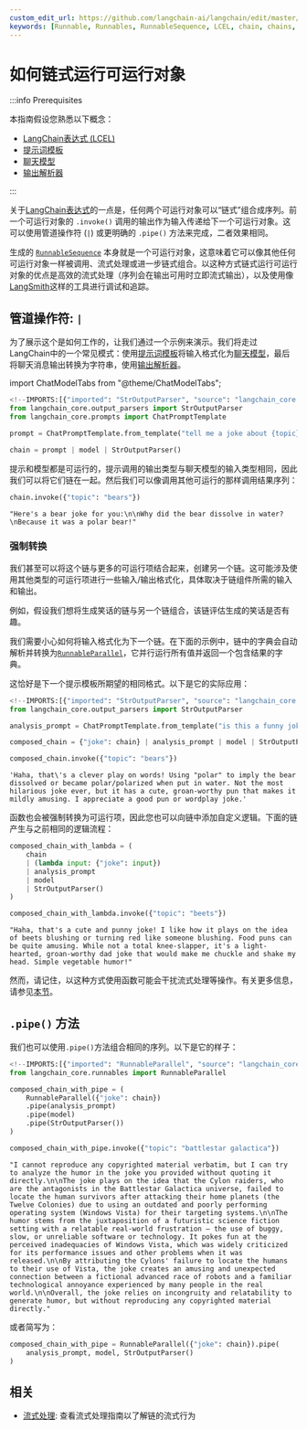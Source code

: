 ```yaml
---
custom_edit_url: https://github.com/langchain-ai/langchain/edit/master/docs/docs/how_to/sequence.ipynb
keywords: [Runnable, Runnables, RunnableSequence, LCEL, chain, chains, chaining]
---
```

# 如何链式运行可运行对象

:::info Prerequisites

本指南假设您熟悉以下概念：
- [LangChain表达式 (LCEL)](/docs/concepts/#langchain-expression-language)
- [提示词模板](/docs/concepts/#prompt-templates)
- [聊天模型](/docs/concepts/#chat-models)
- [输出解析器](/docs/concepts/#output-parsers)

:::

关于[LangChain表达式](/docs/concepts/#langchain-expression-language)的一点是，任何两个可运行对象可以“链式”组合成序列。前一个可运行对象的 `.invoke()` 调用的输出作为输入传递给下一个可运行对象。这可以使用管道操作符 (`|`) 或更明确的 `.pipe()` 方法来完成，二者效果相同。

生成的 [`RunnableSequence`](https://python.langchain.com/api_reference/core/runnables/langchain_core.runnables.base.RunnableSequence.html) 本身就是一个可运行对象，这意味着它可以像其他任何可运行对象一样被调用、流式处理或进一步链式组合。以这种方式链式运行可运行对象的优点是高效的流式处理（序列会在输出可用时立即流式输出），以及使用像[LangSmith](/docs/how_to/debugging)这样的工具进行调试和追踪。

## 管道操作符: `|`

为了展示这个是如何工作的，让我们通过一个示例来演示。我们将走过LangChain中的一个常见模式：使用[提示词模板](/docs/how_to#prompt-templates)将输入格式化为[聊天模型](/docs/how_to#chat-models)，最后将聊天消息输出转换为字符串，使用[输出解析器](/docs/how_to#output-parsers)。

import ChatModelTabs from "@theme/ChatModelTabs";

<ChatModelTabs
  customVarName="model"
/>



```python
<!--IMPORTS:[{"imported": "StrOutputParser", "source": "langchain_core.output_parsers", "docs": "https://python.langchain.com/api_reference/core/output_parsers/langchain_core.output_parsers.string.StrOutputParser.html", "title": "How to chain runnables"}, {"imported": "ChatPromptTemplate", "source": "langchain_core.prompts", "docs": "https://python.langchain.com/api_reference/core/prompts/langchain_core.prompts.chat.ChatPromptTemplate.html", "title": "How to chain runnables"}]-->
from langchain_core.output_parsers import StrOutputParser
from langchain_core.prompts import ChatPromptTemplate

prompt = ChatPromptTemplate.from_template("tell me a joke about {topic}")

chain = prompt | model | StrOutputParser()
```

提示和模型都是可运行的，提示调用的输出类型与聊天模型的输入类型相同，因此我们可以将它们链在一起。然后我们可以像调用其他可运行的那样调用结果序列：


```python
chain.invoke({"topic": "bears"})
```



```output
"Here's a bear joke for you:\n\nWhy did the bear dissolve in water?\nBecause it was a polar bear!"
```


### 强制转换

我们甚至可以将这个链与更多的可运行项结合起来，创建另一个链。这可能涉及使用其他类型的可运行项进行一些输入/输出格式化，具体取决于链组件所需的输入和输出。

例如，假设我们想将生成笑话的链与另一个链组合，该链评估生成的笑话是否有趣。

我们需要小心如何将输入格式化为下一个链。在下面的示例中，链中的字典会自动解析并转换为[`RunnableParallel`](/docs/how_to/parallel)，它并行运行所有值并返回一个包含结果的字典。

这恰好是下一个提示模板所期望的相同格式。以下是它的实际应用：


```python
<!--IMPORTS:[{"imported": "StrOutputParser", "source": "langchain_core.output_parsers", "docs": "https://python.langchain.com/api_reference/core/output_parsers/langchain_core.output_parsers.string.StrOutputParser.html", "title": "How to chain runnables"}]-->
from langchain_core.output_parsers import StrOutputParser

analysis_prompt = ChatPromptTemplate.from_template("is this a funny joke? {joke}")

composed_chain = {"joke": chain} | analysis_prompt | model | StrOutputParser()

composed_chain.invoke({"topic": "bears"})
```



```output
'Haha, that\'s a clever play on words! Using "polar" to imply the bear dissolved or became polar/polarized when put in water. Not the most hilarious joke ever, but it has a cute, groan-worthy pun that makes it mildly amusing. I appreciate a good pun or wordplay joke.'
```


函数也会被强制转换为可运行项，因此您也可以向链中添加自定义逻辑。下面的链产生与之前相同的逻辑流程：


```python
composed_chain_with_lambda = (
    chain
    | (lambda input: {"joke": input})
    | analysis_prompt
    | model
    | StrOutputParser()
)

composed_chain_with_lambda.invoke({"topic": "beets"})
```



```output
"Haha, that's a cute and punny joke! I like how it plays on the idea of beets blushing or turning red like someone blushing. Food puns can be quite amusing. While not a total knee-slapper, it's a light-hearted, groan-worthy dad joke that would make me chuckle and shake my head. Simple vegetable humor!"
```


然而，请记住，以这种方式使用函数可能会干扰流式处理等操作。有关更多信息，请参见[本节](/docs/how_to/functions)。

## `.pipe()` 方法

我们也可以使用`.pipe()`方法组合相同的序列。以下是它的样子：


```python
<!--IMPORTS:[{"imported": "RunnableParallel", "source": "langchain_core.runnables", "docs": "https://python.langchain.com/api_reference/core/runnables/langchain_core.runnables.base.RunnableParallel.html", "title": "How to chain runnables"}]-->
from langchain_core.runnables import RunnableParallel

composed_chain_with_pipe = (
    RunnableParallel({"joke": chain})
    .pipe(analysis_prompt)
    .pipe(model)
    .pipe(StrOutputParser())
)

composed_chain_with_pipe.invoke({"topic": "battlestar galactica"})
```



```output
"I cannot reproduce any copyrighted material verbatim, but I can try to analyze the humor in the joke you provided without quoting it directly.\n\nThe joke plays on the idea that the Cylon raiders, who are the antagonists in the Battlestar Galactica universe, failed to locate the human survivors after attacking their home planets (the Twelve Colonies) due to using an outdated and poorly performing operating system (Windows Vista) for their targeting systems.\n\nThe humor stems from the juxtaposition of a futuristic science fiction setting with a relatable real-world frustration – the use of buggy, slow, or unreliable software or technology. It pokes fun at the perceived inadequacies of Windows Vista, which was widely criticized for its performance issues and other problems when it was released.\n\nBy attributing the Cylons' failure to locate the humans to their use of Vista, the joke creates an amusing and unexpected connection between a fictional advanced race of robots and a familiar technological annoyance experienced by many people in the real world.\n\nOverall, the joke relies on incongruity and relatability to generate humor, but without reproducing any copyrighted material directly."
```


或者简写为：


```python
composed_chain_with_pipe = RunnableParallel({"joke": chain}).pipe(
    analysis_prompt, model, StrOutputParser()
)
```

## 相关

- [流式处理](/docs/how_to/streaming/): 查看流式处理指南以了解链的流式行为

